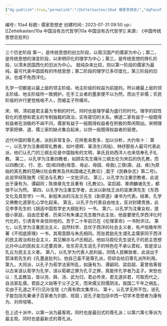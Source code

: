 ```yaml
---
{"dg-publish":true,"permalink":"/Zettelkasten/10a4 儒家思想史/","dgPassFrontmatter":true}
---
```


编号:: 10a4
标题:: 儒家思想史
创建时间:: 2023-07-31 09:50
up:: [[Zettelkasten/10a 中国没有古代哲学\|10a 中国没有古代哲学]]
来源:: 《中国传统思想总批判》

---

三个历史阶段
第一，是传统思想的创立阶段，以周汉国产的儒家为中心；第二，是传统思想的演变阶段，以宋明印化的理学为中心；第三，是传统思想的挣扎阶段，以清末民国西化的旧派为中心。
就纯杂来比较，则以第一阶段的儒家为最纯，最可代表中国固有的传统思想；第二阶段的理学已多印度化，第三阶段的旧派，也或不免西洋化。

孔学一切都是以最上层的领主阶级、地主阶级的权益为前提的。所以被最上层的领主阶级、地主阶级所一致拥护。在手工业者的墨家便不以为然，而出于非儒；农民阶级的许行更觉格格不人，而被孟子所痛斥。

宋、明、清初是君主最为专制的时代，同时也是理学最为盛行的时代。理学的奴性软化的思想和君主的专制独裁的政治，实有密切的关系。佛道二家有益于一般既得权益者在消极的不闻不问，儒家有益于一般既得权益者在积极的帮闲帮凶。宋明理学家把佛、道、儒三家的缺点集合起来，以供一般既得权益者的驱使。

近代中国的尊孔者，派别非常复杂，花样愈来愈多，加以分析，大约有十：
第一，以孔学为注重纲常礼教者，如叶德辉、辜汤生(鸿铭)、林纾那些人最可代表此派，他们认孔门的三纲五伦是中国独有的文明，辜氏且劝西洋人也来信奉孔子礼教。
第二，以孔学为注重四教者，如顾实先生痛斥三纲五伦为宋后的伪孔教，而以四教(文、行、忠、信)和四绝(毋意、毋必、毋固、毋我),三慎(斋、战、疾)为原始的真孔教的范畴(《社会教育及共和国魂之孔教论》,载于《民彝杂志》第二号)。此说早经陈独秀《宪法与孔教》一文批评过。
第三，以孔学为注重宗教者，此说出于康有为、谭嗣同；陈焕章先生且著有《孔教论》。梁启超、章炳麟诸先生，都很不以为然。
第四，以孔学为注重玄学者，此派以新陆王派的梁漱溟先生《东西文化及其哲学》一书，新程朱派的冯友兰先生《新原道》诸书为代表。结果，孔学又佛教化道家化心学化起来。
第五，以孔子为代表自由地主，反对封建贵族，此见李季先生的《胡适中国哲学史大纲批判》一书。
第六，以孔学为注重女权，提倡小家庭，自由恋爱者，历来只有朱谦之先生敢作此主张，他是要使孔学西洋化时代化的，引诱青年来信仰他的。吾于二十年前已在《伦理革命》一书附评过。
第七，以孔学为注重民治主义、自然科学、且优于西洋的社会主义者，有卢信晚年所著《不彻底原理》一书，其用意颇与朱氏相同。而张君励先生谓孔孟儒家同于西洋的民主政治和社会主义，其见解亦与卢氏相近。他如马叙伦先生说孔子的民主思想比孙中山的民权主义还要具体，张东荪先生说孔子的特色在不承认君权，皆是坚认孔丘为民主主义者。
第八，以孔学为代表人民利益，同情人民解放者，此说出于郭沫若先生的《孔墨底批判》。他自己虽不是尊孔派，但却会给旧尊孔派所利用。
第九，大同派，以孔子为荀学法家所乱，如康有为、谭嗣同、梁启超、夏曾佑等皆以古来误认荀学为孔学，误以荀卿之罪为孔子之罪，真能传孔学者乃孟子。宋恕也认：孔孟教旨，皆以尧、舜、汤、武为归，君必传贤，君无道非君，可取而代之。自法家乱儒，君臣之义始等于父子之天，而宋儒又阳儒阴法。我国二千年之祸乱，实由于孔道之不行(见孙宝瑄《六斋有韵文集序》)。
第十，认孔学无所不包，说孔子能包括先秦诸子百家者为刘歆、班固；说孔子能包括中西一切学术思想者为康有为、刘师培等。

在上述十派中，以第一派为最客观，同时也是最旧式的尊孔派；以第六第七等派为最主观，同时也是最新式的尊孔派。